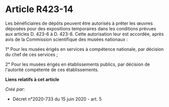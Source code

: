 # Article R423-14

Les bénéficiaires de dépôts peuvent être autorisés à prêter les œuvres déposées pour des expositions temporaires dans les
conditions prévues aux articles D. 423-6 à D. 423-8. Cette autorisation leur est accordée, après avis de la Commission
scientifique des musées nationaux :

1° Pour les musées érigés en services à compétence nationale, par décision du chef de ces services ;

2° Pour les musées érigés en établissements publics, par décision de l'autorité compétente de ces établissements.

**Liens relatifs à cet article**

_Créé par_:

  - Décret n°2020-733 du 15 juin 2020 - art. 5
